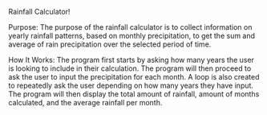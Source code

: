 Rainfall Calculator!

Purpose:
The purpose of the rainfall calculator is to collect information on yearly rainfall patterns, based on monthly precipitation, to get the sum and average of rain precipitation over the selected period of time.

How It Works:
The program first starts by asking how many years the user is looking to include in their calculation. The program will then proceed to ask the user to input the precipitation for each month. A loop is also created to repeatedly ask the user depending on how many years they have input. The program will then display the total amount of rainfall, amount of months calculated, and the average rainfall per month. 


